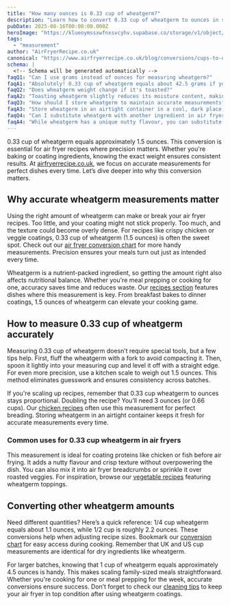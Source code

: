 ```yaml
---
title: "How many ounces is 0.33 cup of wheatgerm?"
description: "Learn how to convert 0.33 cup of wheatgerm to ounces in seconds with our simple guide. Perfect for air fryer recipes and precise measurements."
pubDate: 2025-08-16T00:00:00.000Z
heroImage: "https://klueoymssxwfnxsvcyhv.supabase.co/storage/v1/object/public/Shmucket/how-many-ounces-is-0-33-cup-of-wheatgerm.webp"
tags:
  - "measurement"
author: "AirFryerRecipe.co.uk"
canonical: "https://www.airfryerrecipe.co.uk/blog/conversions/cups-to-ounces/how-many-ounces-is-0-33-cup-of-wheatgerm"
schema: |
  <!-- Schema will be generated automatically -->
faqQ1: "Can I use grams instead of ounces for measuring wheatgerm?"
faqA1: "Absolutely! 0.33 cup of wheatgerm equals about 42.5 grams if you prefer metric measurements. Many kitchen scales toggle between ounces and grams, making conversions easy. This is particularly useful for UK cooks who typically use metric measurements in recipes."
faqQ2: "Does wheatgerm weight change if it's toasted?"
faqA2: "Toasting wheatgerm slightly reduces its moisture content, making it marginally lighter per cup. However, the difference is minimal - less than 5%. For most recipes, you can use the same 0.33 cup to 1.5 ounce conversion whether the wheatgerm is raw or toasted."
faqQ3: "How should I store wheatgerm to maintain accurate measurements?"
faqA3: "Store wheatgerm in an airtight container in a cool, dark place to prevent moisture absorption. If it clumps together, fluff it with a fork before measuring. Proper storage ensures your 0.33 cup measurement consistently equals 1.5 ounces over time."
faqQ4: "Can I substitute wheatgerm with another ingredient in air fryer recipes?"
faqA4: "While wheatgerm has a unique nutty flavour, you can substitute it with ground almonds or breadcrumbs in a pinch. Use the same weight (1.5 ounces) for 0.33 cup replacements. Note that substitutes will alter the texture and nutritional profile of your dish."
---
```

<p>0.33 cup of wheatgerm equals approximately 1.5 ounces. This conversion is essential for air fryer recipes where precision matters. Whether you're baking or coating ingredients, knowing the exact weight ensures consistent results. At <a href=https://www.airfryerrecipe.co.uk>airfryerrecipe.co.uk</a>, we focus on accurate measurements for perfect dishes every time. Let’s dive deeper into why this conversion matters.</p>

<h2>Why accurate wheatgerm measurements matter</h2>
<p>Using the right amount of wheatgerm can make or break your air fryer recipes. Too little, and your coating might not stick properly. Too much, and the texture could become overly dense. For recipes like crispy chicken or veggie coatings, 0.33 cup of wheatgerm (1.5 ounces) is often the sweet spot. Check out our <a href=https://www.airfryerrecipe.co.uk/air-fryer-conversion-chart>air fryer conversion chart</a> for more handy measurements. Precision ensures your meals turn out just as intended every time.</p>

<p>Wheatgerm is a nutrient-packed ingredient, so getting the amount right also affects nutritional balance. Whether you're meal prepping or cooking for one, accuracy saves time and reduces waste. Our <a href=https://www.airfryerrecipe.co.uk/recipes>recipes section</a> features dishes where this measurement is key. From breakfast bakes to dinner coatings, 1.5 ounces of wheatgerm can elevate your cooking game.</p>

<h2>How to measure 0.33 cup of wheatgerm accurately</h2>
<p>Measuring 0.33 cup of wheatgerm doesn’t require special tools, but a few tips help. First, fluff the wheatgerm with a fork to avoid compacting it. Then, spoon it lightly into your measuring cup and level it off with a straight edge. For even more precision, use a kitchen scale to weigh out 1.5 ounces. This method eliminates guesswork and ensures consistency across batches.</p>

<p>If you're scaling up recipes, remember that 0.33 cup wheatgerm to ounces stays proportional. Doubling the recipe? You’ll need 3 ounces (or 0.66 cups). Our <a href=https://www.airfryerrecipe.co.uk/recipe-category/chicken>chicken recipes</a> often use this measurement for perfect breading. Storing wheatgerm in an airtight container keeps it fresh for accurate measurements every time.</p>

<h3>Common uses for 0.33 cup wheatgerm in air fryers</h3>
<p>This measurement is ideal for coating proteins like chicken or fish before air frying. It adds a nutty flavour and crisp texture without overpowering the dish. You can also mix it into air fryer breadcrumbs or sprinkle it over roasted veggies. For inspiration, browse our <a href=https://www.airfryerrecipe.co.uk/recipe-category/vegetables>vegetable recipes</a> featuring wheatgerm toppings.</p>

<h2>Converting other wheatgerm amounts</h2>
<p>Need different quantities? Here’s a quick reference: 1/4 cup wheatgerm equals about 1.1 ounces, while 1/2 cup is roughly 2.2 ounces. These conversions help when adjusting recipe sizes. Bookmark our <a href=https://www.airfryerrecipe.co.uk/air-fryer-conversion-chart>conversion chart</a> for easy access during cooking. Remember that UK and US cup measurements are identical for dry ingredients like wheatgerm.</p>

<p>For larger batches, knowing that 1 cup of wheatgerm equals approximately 4.5 ounces is handy. This makes scaling family-sized meals straightforward. Whether you're cooking for one or meal prepping for the week, accurate conversions ensure success. Don’t forget to check our <a href=https://www.airfryerrecipe.co.uk/air-fryer-cleaner>cleaning tips</a> to keep your air fryer in top condition after using wheatgerm coatings.</p>
